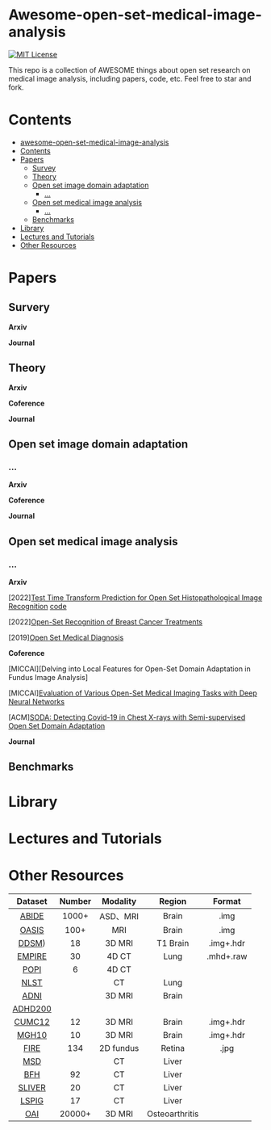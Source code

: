 # Awesome-open-set-medical-image-analysis

[![MIT License](https://img.shields.io/badge/license-MIT-green.svg)](https://opensource.org/licenses/MIT) 

This repo is a collection of AWESOME things about open set research on medical image analysis, including papers, code, etc. Feel free to star and fork.

# Contents
- [awesome-open-set-medical-image-analysis](#awesome-open-set-medical-image-analysis)
- [Contents](#contents)
- [Papers](#papers)
  - [Survey](#survey)
  - [Theory](#theory)
  - [Open set image domain adaptation](#open-set-image-domain-adaptation)
    - [...](#...)
  - [Open set medical image analysis](#open-set-medical-image-analysis)
    - [...](#...)
  - [Benchmarks](#benchmarks)
- [Library](#library)
- [Lectures and Tutorials](#lectures-and-tutorials)
- [Other Resources](#other-resources)

# Papers
## Survery
**Arxiv**

**Journal**

## Theory

**Arxiv**

**Coference**

**Journal**

## Open set image domain adaptation

### ...

**Arxiv**

**Coference**

**Journal**


## Open set medical image analysis

### ...

**Arxiv**

[2022][Test Time Transform Prediction for Open Set Histopathological Image Recognition](https://arxiv.org/abs/2206.10033) [code](https://github.com/agaldran/t3po)

[2022][Open-Set Recognition of Breast Cancer Treatments](https://arxiv.org/abs/2201.02923)

[2019][Open Set Medical Diagnosis](https://arxiv.org/abs/1910.02830)

**Coference**

[MICCAI][Delving into Local Features for Open-Set Domain Adaptation in Fundus Image Analysis]

[MICCAI][Evaluation of Various Open-Set Medical Imaging Tasks with Deep Neural Networks](https://arxiv.org/abs/2110.10888)

[ACM][SODA: Detecting Covid-19 in Chest X-rays with Semi-supervised Open Set Domain Adaptation](https://arxiv.org/abs/2005.11003)

**Journal**

## Benchmarks

# Library

# Lectures and Tutorials

# Other Resources


|                           Dataset                            | Number | Modality  |     Region     |     Format      |
| :----------------------------------------------------------: | :----: | :-------: | :------------: | :-------------: |
|             [ABIDE](http://preprocessed-connectomes-project.org/abide/)              |   1000+   |  ASD、MRI   |     Brain      |      .img       |
|                          [OASIS](www.oasis-brains.org/)                          |   100+   |  MRI  |     Brain    | .img |
|        [DDSM](http://www.eng.usf.edu/cvprg/))       |   18   |  3D  MRI  |    T1 Brain    |    .img+.hdr    |
|             [EMPIRE](http://empire10.isi.uu.nl/)             |   30   |   4D CT   |      Lung      |    .mhd+.raw    |
| [POPI](https://www.creatis.insa-lyon.fr/rio/popi-model?action=show&redirect=popi) |   6    |   4D CT   |                |                 |
|            [NLST](https://cdas.cancer.gov/nlst/)             |        |    CT     |      Lung      |                 |
|  [ADNI](http://adni.loni.usc.edu/data-samples/access-data/)  |        |  3D MRI   |     Brain      |                 |
| [ADHD200](http://neurobureau.projects.nitrc.org/ADHD200/Introduction.html) |        |           |                |                 |
|    [CUMC12](https://www.synapse.org/#!Synapse:syn3207203)    |   12   |  3D MRI   |     Brain      |    .img+.hdr    |
|    [MGH10](https://www.synapse.org/#!Synapse:syn3207203)     |   10   |  3D MRI   |     Brain      |    .img+.hdr    |
|         [FIRE](https://www.ics.forth.gr/cvrl/fire/)          |  134   | 2D fundus |     Retina     |      .jpg       |
| [MSD](https://drive.google.com/open?id=17IiuM74HPj1fsWwkAfq-5Rc6r5vpxUJF) |        |    CT     |     Liver      |                 |
| [BFH](https://drive.google.com/open?id=17IiuM74HPj1fsWwkAfq-5Rc6r5vpxUJF) |   92   |    CT     |     Liver      |                 |
| [SLIVER](https://drive.google.com/open?id=1xQMmYk9S8En2k_uavytuHeeSmN253jKo) |   20   |    CT     |     Liver      |                 |
| [LSPIG](https://drive.google.com/open?id=1xQMmYk9S8En2k_uavytuHeeSmN253jKo) |   17   |    CT     |     Liver      |                 |
|         [OAI](http://oai.epi-ucsf.org/datarelease/)          | 20000+ |  3D MRI   | Osteoarthritis |                 |




